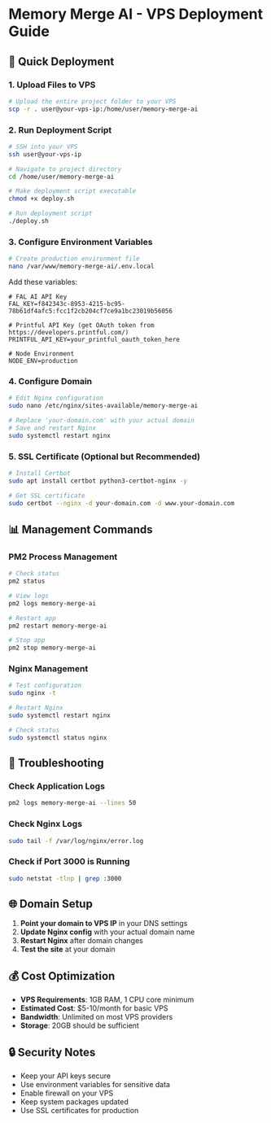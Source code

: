 # Memory Merge AI - VPS Deployment Guide

## 🚀 Quick Deployment

### 1. Upload Files to VPS
```bash
# Upload the entire project folder to your VPS
scp -r . user@your-vps-ip:/home/user/memory-merge-ai
```

### 2. Run Deployment Script
```bash
# SSH into your VPS
ssh user@your-vps-ip

# Navigate to project directory
cd /home/user/memory-merge-ai

# Make deployment script executable
chmod +x deploy.sh

# Run deployment script
./deploy.sh
```

### 3. Configure Environment Variables
```bash
# Create production environment file
nano /var/www/memory-merge-ai/.env.local
```

Add these variables:
```env
# FAL AI API Key
FAL_KEY=f842343c-8953-4215-bc95-78b61df4afc5:fcc1f2cb204cf7ce9a1bc23019b56056

# Printful API Key (get OAuth token from https://developers.printful.com/)
PRINTFUL_API_KEY=your_printful_oauth_token_here

# Node Environment
NODE_ENV=production
```

### 4. Configure Domain
```bash
# Edit Nginx configuration
sudo nano /etc/nginx/sites-available/memory-merge-ai

# Replace 'your-domain.com' with your actual domain
# Save and restart Nginx
sudo systemctl restart nginx
```

### 5. SSL Certificate (Optional but Recommended)
```bash
# Install Certbot
sudo apt install certbot python3-certbot-nginx -y

# Get SSL certificate
sudo certbot --nginx -d your-domain.com -d www.your-domain.com
```

## 📊 Management Commands

### PM2 Process Management
```bash
# Check status
pm2 status

# View logs
pm2 logs memory-merge-ai

# Restart app
pm2 restart memory-merge-ai

# Stop app
pm2 stop memory-merge-ai
```

### Nginx Management
```bash
# Test configuration
sudo nginx -t

# Restart Nginx
sudo systemctl restart nginx

# Check status
sudo systemctl status nginx
```

## 🔧 Troubleshooting

### Check Application Logs
```bash
pm2 logs memory-merge-ai --lines 50
```

### Check Nginx Logs
```bash
sudo tail -f /var/log/nginx/error.log
```

### Check if Port 3000 is Running
```bash
sudo netstat -tlnp | grep :3000
```

## 🌐 Domain Setup

1. **Point your domain to VPS IP** in your DNS settings
2. **Update Nginx config** with your actual domain name
3. **Restart Nginx** after domain changes
4. **Test the site** at your domain

## 💰 Cost Optimization

- **VPS Requirements**: 1GB RAM, 1 CPU core minimum
- **Estimated Cost**: $5-10/month for basic VPS
- **Bandwidth**: Unlimited on most VPS providers
- **Storage**: 20GB should be sufficient

## 🔒 Security Notes

- Keep your API keys secure
- Use environment variables for sensitive data
- Enable firewall on your VPS
- Keep system packages updated
- Use SSL certificates for production

